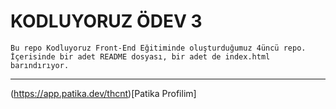 # KODLUYORUZ ÖDEV 3
```
Bu repo Kodluyoruz Front-End Eğitiminde oluşturduğumuz 4üncü repo. İçerisinde bir adet README dosyası, bir adet de index.html barındırıyor.
```
---
(https://app.patika.dev/thcnt)[Patika Profilim]